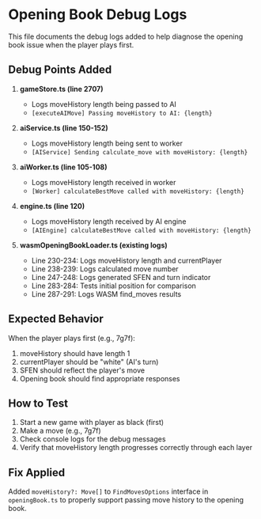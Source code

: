 # Opening Book Debug Logs

This file documents the debug logs added to help diagnose the opening book issue when the player plays first.

## Debug Points Added

1. **gameStore.ts (line 2707)**
   - Logs moveHistory length being passed to AI
   - `[executeAIMove] Passing moveHistory to AI: {length}`

2. **aiService.ts (line 150-152)**
   - Logs moveHistory length being sent to worker
   - `[AIService] Sending calculate_move with moveHistory: {length}`

3. **aiWorker.ts (line 105-108)**
   - Logs moveHistory length received in worker
   - `[Worker] calculateBestMove called with moveHistory: {length}`

4. **engine.ts (line 120)**
   - Logs moveHistory length received by AI engine
   - `[AIEngine] calculateBestMove called with moveHistory: {length}`

5. **wasmOpeningBookLoader.ts (existing logs)**
   - Line 230-234: Logs moveHistory length and currentPlayer
   - Line 238-239: Logs calculated move number
   - Line 247-248: Logs generated SFEN and turn indicator
   - Line 283-284: Tests initial position for comparison
   - Line 287-291: Logs WASM find_moves results

## Expected Behavior

When the player plays first (e.g., 7g7f):
1. moveHistory should have length 1
2. currentPlayer should be "white" (AI's turn)
3. SFEN should reflect the player's move
4. Opening book should find appropriate responses

## How to Test

1. Start a new game with player as black (first)
2. Make a move (e.g., 7g7f)
3. Check console logs for the debug messages
4. Verify that moveHistory length progresses correctly through each layer

## Fix Applied

Added `moveHistory?: Move[]` to `FindMovesOptions` interface in `openingBook.ts` to properly support passing move history to the opening book.